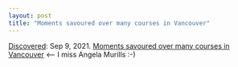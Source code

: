 ```yaml
---
layout: post
title: "Moments savoured over many courses in Vancouver"
---
```

[Discovered](http://rolandtanglao.com/2020/07/29/p1-blogthis-checkvist-list-links-to-blog/): Sep 9, 2021. [Moments savoured over many courses in Vancouver](https://www.straight.com/article-147397/moments-savoured-over-many-courses) <--  I miss Angela Murills :-)
